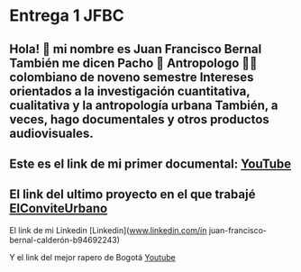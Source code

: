 # Entrega 1 JFBC 

Hola! 🦦 mi nombre es Juan Francisco Bernal
También me dicen Pacho 🦧
Antropologo 😵‍💫 colombiano de noveno semestre
Intereses orientados a la investigación cuantitativa, cualitativa y la antropología urbana
También, a veces, hago documentales y otros productos audiovisuales.
---
Este es el link de mi primer documental: [YouTube](https://www.youtube.com/watch?v=PRPxlzgOQck)
---
El link del ultimo proyecto en el que trabajé [ElConviteUrbano](https://elconviteurbano.com)
---
El link de mi Linkedin [Linkedin](www.linkedin.com/in juan-francisco-bernal-calderón-b94692243)

Y el link del mejor rapero de Bogotá [Youtube](https://www.youtube.com/watch?v=F6pEkDaNxFQ)
